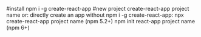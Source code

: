 #install
	npm i -g create-react-app
#new project
	create-react-app project name
	or:
	directly create an app without npm i -g create-react-app:
		npx create-react-app project name (npm 5.2+)
		npm init react-app project name (npm 6+)